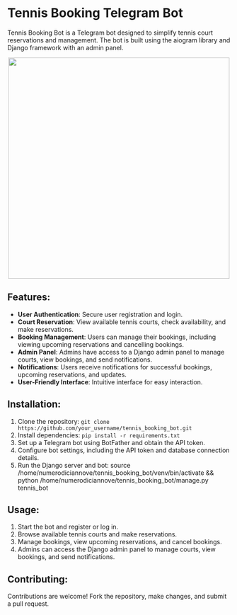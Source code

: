 # Tennis Booking Telegram Bot

Tennis Booking Bot is a Telegram bot designed to simplify tennis court reservations and management. The bot is built using the aiogram library and Django framework with an admin panel.

<div id="header" align="center">
  <img src="https://i.giphy.com/media/v1.Y2lkPTc5MGI3NjExeG5zemV6NzVtM2J6OWthZzdtcm5kcWEwYzBscnZ6bWg0djF6dGVhbyZlcD12MV9pbnRlcm5hbF9naWZfYnlfaWQmY3Q9Zw/2Qp0gfQ45FgA0/giphy.gif" width="500"/>
</div>

## Features:

- **User Authentication**: Secure user registration and login.
- **Court Reservation**: View available tennis courts, check availability, and make reservations.
- **Booking Management**: Users can manage their bookings, including viewing upcoming reservations and cancelling bookings.
- **Admin Panel**: Admins have access to a Django admin panel to manage courts, view bookings, and send notifications.
- **Notifications**: Users receive notifications for successful bookings, upcoming reservations, and updates.
- **User-Friendly Interface**: Intuitive interface for easy interaction.

## Installation:

1. Clone the repository: `git clone https://github.com/your_username/tennis_booking_bot.git`
2. Install dependencies: `pip install -r requirements.txt`
3. Set up a Telegram bot using BotFather and obtain the API token.
4. Configure bot settings, including the API token and database connection details.
5. Run the Django server and bot: source /home/numerodiciannove/tennis_booking_bot/venv/bin/activate && python /home/numerodiciannove/tennis_booking_bot/manage.py tennis_bot

## Usage:

1. Start the bot and register or log in.
2. Browse available tennis courts and make reservations.
3. Manage bookings, view upcoming reservations, and cancel bookings.
4. Admins can access the Django admin panel to manage courts, view bookings, and send notifications.

## Contributing:

Contributions are welcome! Fork the repository, make changes, and submit a pull request.
